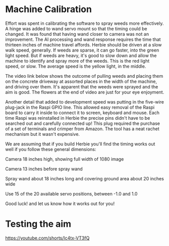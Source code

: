 # Machine Calibration

Effort was spent in calibrating the software to spray weeds more effectively. A hinge was added to wand servo mount so that the timing could be changed. It was found that having wand closer to camera was not an improvement. The AI processing and wand response requires the time that thirteen inches of machine travel affords. Herbie should be driven at a slow walk speed, generally. If weeds are sparse, it can go faster, into the green light speed. But if weeds are heavy, it's good to slow down and allow the machine to identify and spray more of the weeds. This is the red light speed, or slow. The average speed is the yellow light, in the middle.

The video link below shows the outcome of pulling weeds and placing them on the concrete driveway at assorted places in the width of the machine, and driving over them. It's apparent that the weeds were sprayed and the aim is good. The flowers at the end of video are just for your eye enjoyment.

Another detail that added to development speed was putting in the five-wire plug-jack in the Raspi GPIO line. This allowed easy removal of the Raspi board to carry it inside to connect it to screen, keyboard and mouse. Each time Raspi was reinstalled in Herbie the precise pins didn't have to be searched out and carefully connected up! This plug required the purchase of a set of terminals and crimper from Amazon. The tool has a neat rachet mechanism but it wasn't expensive.

We are assuming that if you build Herbie you'll find the timing works out well if you follow these general dimensions:

Camera 18 inches high, showing full width of 1080 image

Camera 13 inches before spray wand

Spray wand about 18 inches long and covering ground area about 20 inches wide

Use 15 of the 20 available servo positions, between -1.0 and 1.0

Good luck! and let us know how it works out for you!

# Testing the aim

https://youtube.com/shorts/lc4tx-VT3fQ
